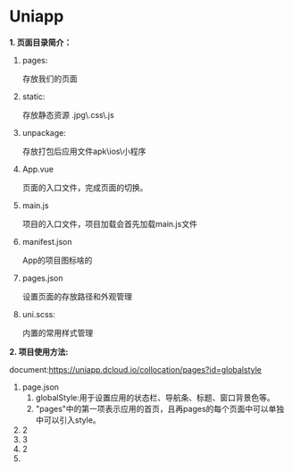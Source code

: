 # Uniapp

**1. 页面目录简介：**

1. pages:

   存放我们的页面

2. static:

   存放静态资源 .jpg\\.css\\.js

3. unpackage:

   存放打包后应用文件apk\\ios\\小程序

4. App.vue

   页面的入口文件，完成页面的切换。

5. main.js

   项目的入口文件，项目加载会首先加载main.js文件

6. manifest.json

   App的项目图标啥的

7. pages.json

   设置页面的存放路径和外观管理

8. uni.scss:

   内置的常用样式管理

**2. 项目使用方法:**

document:https://uniapp.dcloud.io/collocation/pages?id=globalstyle

1. page.json
   1. globalStyle:用于设置应用的状态栏、导航条、标题、窗口背景色等。
   2. "pages"中的第一项表示应用的首页，且再pages的每个页面中可以单独中可以引入style。
2. 2
3. 3
4. 2
5. 